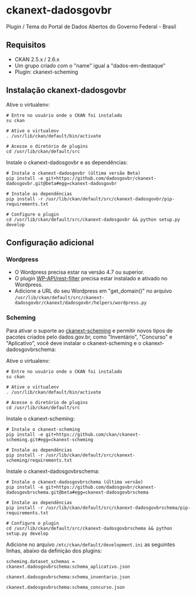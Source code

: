 # ckanext-dadosgovbr
Plugin / Tema do Portal de Dados Abertos do Governo Federal - Brasil

## Requisitos

- CKAN 2.5.x / 2.6.x
- Um grupo criado com o "name" igual a "dados-em-destaque"
- Plugin: ckanext-scheming


## Instalação ckanext-dadosgovbr

Ative o virtualenv:
```
# Entre no usuário onde o CKAN foi instalado
su ckan

# Ative o virtualenv
. /usr/lib/ckan/default/bin/activate 

# Acesse o diretório de plugins
cd /usr/lib/ckan/default/src
```

Instale o ckanext-dadosgovbr e as dependências:
```
# Instale o ckanext-dadosgovbr (última versão Beta)
pip install -e git+https://github.com/dadosgovbr/ckanext-dadosgovbr.git@beta#egg=ckanext-dadosgovbr

# Instale as dependências
pip install -r /usr/lib/ckan/default/src/ckanext-dadosgovbr/pip-requirements.txt

# Configure o plugin
cd /usr/lib/ckan/default/src/ckanext-dadosgovbr && python setup.py develop
```


## Configuração adicional

### Wordpress
- O Wordpress precisa estar na versão 4.7 ou superior.
- O plugin [WP-API/rest-filter](https://github.com/WP-API/rest-filter) precisa estar instalado e ativado no Wordpress.
- Adicione a URL do seu Wordpress em "get_domain()" no arquivo `/usr/lib/ckan/default/src/ckanext-dadosgovbr/ckanext/dadosgovbr/helpers/wordpress.py`

### Scheming
Para ativar o suporte ao [ckanext-scheming](https://github.com/ckan/ckanext-scheming) e permitir novos tipos de pacotes criados pelo dados.gov.br, como "Inventário", "Concurso" e "Aplicativo", você deve instalar o ckanext-scheming e o ckanext-dadosgovbrschema:

Ative o virtualenv:
```
# Entre no usuário onde o CKAN foi instalado
su ckan

# Ative o virtualenv
. /usr/lib/ckan/default/bin/activate 

# Acesse o diretório de plugins
cd /usr/lib/ckan/default/src
```

Instale o ckanext-scheming:

```
# Instale o ckanext-scheming
pip install -e git+https://github.com/ckan/ckanext-scheming.git#egg=ckanext-scheming

# Instale as dependências
pip install -r /usr/lib/ckan/default/src/ckanext-scheming/requirements.txt
```

Instale o ckanext-dadosgovbrschema:

```
# Instale o ckanext-dadosgovbrschema (última versão)
pip install -e git+https://github.com/dadosgovbr/ckanext-dadosgovbrschema.git@beta#egg=ckanext-dadosgovbrschema

# Instale as dependências
pip install -r /usr/lib/ckan/default/src/ckanext-dadosgovbrschema/pip-requirements.txt

# Configure o plugin
cd /usr/lib/ckan/default/src/ckanext-dadosgovbrschema && python setup.py develop
```

Adicione no arquivo `/etc/ckan/default/development.ini` as seguintes linhas, abaixo da definição dos plugins:
```
scheming.dataset_schemas = ckanext.dadosgovbrschema:schema_aplicativo.json
                           ckanext.dadosgovbrschema:schema_inventario.json
                           ckanext.dadosgovbrschema:schema_concurso.json
```
